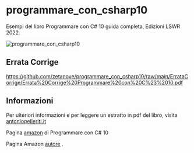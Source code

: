 # programmare_con_csharp10
Esempi del libro Programmare con C# 10 guida completa, Edizioni LSWR 2022.


![programmare_con_csharp10](https://i0.wp.com/antoniopelleriti.it/wp-content/uploads/2021/11/cover-programmare-con-csharp-10.jpg?resize=380%2C582&ssl=1)


## Errata Corrige
https://github.com/zetanove/programmare_con_csharp10/raw/main/ErrataCorrige/Errata%20Corrige%20Programmare%20con%20C%23%2010.pdf

## Informazioni

Per ulteriori informazioni e per leggere un estratto in pdf del libro, visita [antoniopelleriti.it](https://antoniopelleriti.it/)

Pagina [amazon](https://amzn.to/3HDz0zX) di Programmare con C# 10

Pagina Amazon [autore](https://amzn.to/39rFm6l) .
